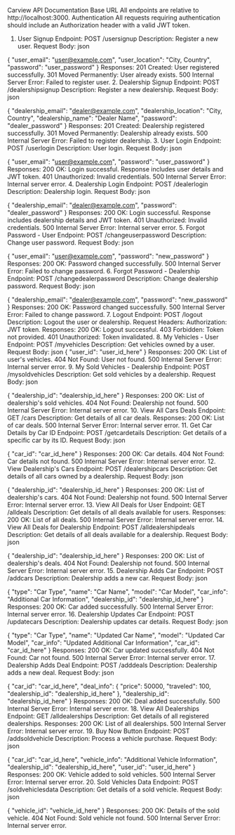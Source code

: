 Carview API Documentation
Base URL
All endpoints are relative to http://localhost:3000.
Authentication
All requests requiring authentication should include an Authorization header with a valid JWT token.
1. User Signup
Endpoint: POST /usersignup
Description: Register a new user.
Request Body:
json

{
  "user_email": "user@example.com",
  "user_location": "City, Country",
  "password": "user_password"
}
Responses:
201 Created: User registered successfully.
301 Moved Permanently: User already exists.
500 Internal Server Error: Failed to register user.
2. Dealership Signup
Endpoint: POST /dealershipsignup
Description: Register a new dealership.
Request Body:
json

{
  "dealership_email": "dealer@example.com",
  "dealership_location": "City, Country",
  "dealership_name": "Dealer Name",
  "password": "dealer_password"
}
Responses:
201 Created: Dealership registered successfully.
301 Moved Permanently: Dealership already exists.
500 Internal Server Error: Failed to register dealership.
3. User Login
Endpoint: POST /userlogin
Description: User login.
Request Body:
json

{
  "user_email": "user@example.com",
  "password": "user_password"
}
Responses:
200 OK: Login successful. Response includes user details and JWT token.
401 Unauthorized: Invalid credentials.
500 Internal Server Error: Internal server error.
4. Dealership Login
Endpoint: POST /dealerlogin
Description: Dealership login.
Request Body:
json

{
  "dealership_email": "dealer@example.com",
  "password": "dealer_password"
}
Responses:
200 OK: Login successful. Response includes dealership details and JWT token.
401 Unauthorized: Invalid credentials.
500 Internal Server Error: Internal server error.
5. Forgot Password - User
Endpoint: POST /changeuserpassword
Description: Change user password.
Request Body:
json

{
  "user_email": "user@example.com",
  "password": "new_password"
}
Responses:
200 OK: Password changed successfully.
500 Internal Server Error: Failed to change password.
6. Forgot Password - Dealership
Endpoint: POST /changedealerpassword
Description: Change dealership password.
Request Body:
json

{
  "dealership_email": "dealer@example.com",
  "password": "new_password"
}
Responses:
200 OK: Password changed successfully.
500 Internal Server Error: Failed to change password.
7. Logout
Endpoint: POST /logout
Description: Logout the user or dealership.
Request Headers:
Authorization: JWT token.
Responses:
200 OK: Logout successful.
403 Forbidden: Token not provided.
401 Unauthorized: Token invalidated.
8. My Vehicles - User
Endpoint: POST /myvehicles
Description: Get vehicles owned by a user.
Request Body:
json
{
  "user_id": "user_id_here"
}
Responses:
200 OK: List of user's vehicles.
404 Not Found: User not found.
500 Internal Server Error: Internal server error.
9. My Sold Vehicles - Dealership
Endpoint: POST /mysoldvehicles
Description: Get sold vehicles by a dealership.
Request Body:
json

{
  "dealership_id": "dealership_id_here"
}
Responses:
200 OK: List of dealership's sold vehicles.
404 Not Found: Dealership not found.
500 Internal Server Error: Internal server error.
10. View All Cars Deals
Endpoint: GET /cars
Description: Get details of all car deals.
Responses:
200 OK: List of car deals.
500 Internal Server Error: Internal server error.
11. Get Car Details by Car ID
Endpoint: POST /getcardetails
Description: Get details of a specific car by its ID.
Request Body:
json

{
  "car_id": "car_id_here"
}
Responses:
200 OK: Car details.
404 Not Found: Car details not found.
500 Internal Server Error: Internal server error.
12. View Dealership's Cars
Endpoint: POST /dealershipcars
Description: Get details of all cars owned by a dealership.
Request Body:
json

{
  "dealership_id": "dealership_id_here"
}
Responses:
200 OK: List of dealership's cars.
404 Not Found: Dealership not found.
500 Internal Server Error: Internal server error.
13. View All Deals for User
Endpoint: GET /alldeals
Description: Get details of all deals available for users.
Responses:
200 OK: List of all deals.
500 Internal Server Error: Internal server error.
14. View All Deals for Dealership
Endpoint: POST /alldealershipdeals
Description: Get details of all deals available for a dealership.
Request Body:
json

{
  "dealership_id": "dealership_id_here"
}
Responses:
200 OK: List of dealership's deals.
404 Not Found: Dealership not found.
500 Internal Server Error: Internal server error.
15. Dealership Adds Car
Endpoint: POST /addcars
Description: Dealership adds a new car.
Request Body:
json

{
  "type": "Car Type",
  "name": "Car Name",
  "model": "Car Model",
  "car_info": "Additional Car Information",
  "dealership_id": "dealership_id_here"
}
Responses:
200 OK: Car added successfully.
500 Internal Server Error: Internal server error.
16. Dealership Updates Car
Endpoint: POST /updatecars
Description: Dealership updates car details.
Request Body:
json

{
  "type": "Car Type",
  "name": "Updated Car Name",
  "model": "Updated Car Model",
  "car_info": "Updated Additional Car Information",
  "car_id": "car_id_here"
}
Responses:
200 OK: Car updated successfully.
404 Not Found: Car not found.
500 Internal Server Error: Internal server error.
17. Dealership Adds Deal
Endpoint: POST /adddeals
Description: Dealership adds a new deal.
Request Body:
json

{
  "car_id": "car_id_here",
  "deal_info": { "price": 50000, "traveled": 100, "dealership_id": "dealership_id_here" },
  "dealership_id": "dealership_id_here"
}
Responses:
200 OK: Deal added successfully.
500 Internal Server Error: Internal server error.
18. View All Dealerships
Endpoint: GET /alldealerships
Description: Get details of all registered dealerships.
Responses:
200 OK: List of all dealerships.
500 Internal Server Error: Internal server error.
19. Buy Now Button
Endpoint: POST /addsoldvehicle
Description: Process a vehicle purchase.
Request Body:
json

{
  "car_id": "car_id_here",
  "vehicle_info": "Additional Vehicle Information",
  "dealership_id": "dealership_id_here",
  "user_id": "user_id_here"
}
Responses:
200 OK: Vehicle added to sold vehicles.
500 Internal Server Error: Internal server error.
20. Sold Vehicles Data
Endpoint: POST /soldvehiclesdata
Description: Get details of a sold vehicle.
Request Body:
json

{
  "vehicle_id": "vehicle_id_here"
}
Responses:
200 OK: Details of the sold vehicle.
404 Not Found: Sold vehicle not found.
500 Internal Server Error: Internal server error.
